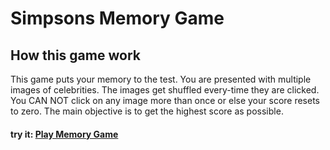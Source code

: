 # Simpsons Memory Game

## How this game work

This game puts your memory to the test. You are presented with multiple images of celebrities. The images get shuffled every-time they are clicked. You CAN NOT click on any image more than once or else your score resets to zero. The main objective is to get the highest score as possible.

#### try it: [Play Memory Game](https://xbdirisxk.github.io/memory-card/)
